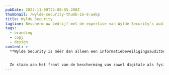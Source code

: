 ```yaml
---
pubDate: 2023-11-09T22:08:55.200Z
thumbnail: /wylde-security-thumb-16-9.webp
title: Wylde Security
tagline: Bescherm uw bedrijf met de expertise van Wylde Security's auditdiensten
tags:
  - branding
  - copy
  - design
content: >-
  **Wylde Security is méér dan alleen een informatiebeveiligingsauditbedrijf.**


  Ze staan aan het front van de bescherming van zowel digitale als fysieke activa van kleine en middelgrote ondernemingen (SMEs). Met hun diepe expertise en brandende passie voor beveiliging, gaven ze mij de eer een sprankelende website te ontwerpen. Een podium waarop hun innovatieve diensten schitteren en direct de aandacht van potentiële klanten grijpen!
---
```

